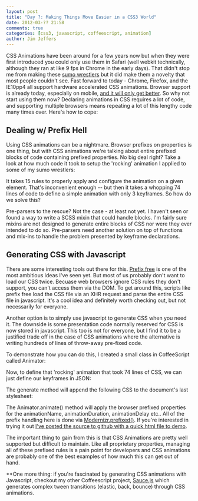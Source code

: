 ```yaml
---
layout: post
title: "Day ?: Making Things Move Easier in a CSS3 World"
date: 2012-03-?? 21:58
comments: true
categories: [css3, javascript, coffeescript, animation]
author: Jim Jeffers
---
```


CSS Animations have been around for a few years now but when they were first introduced you could only use them in Safari (well webkit technically, although they ran at like 9 fps in Chrome in the early days). That didn't stop me from making these [sumo wrestlers](http://sumocreations.com) but it did make them a novelty that most people couldn't see. Fast forward to today - Chrome, Firefox, and the IE10pp4 all support hardware accelerated CSS animations. Browser support is already today, especially on mobile, [and it will only get better](http://caniuse.com/#feat=css-animation). So why not start using them now? Declaring animations in CSS requires a lot of code, and supporting multiple browsers means repeating a lot of this lengthy code many times over. Here's how to cope:

## Dealing w/ Prefix Hell

Using CSS animations can be a nightmare. Browser prefixes on properties is one thing, but with CSS animations we're talking about entire prefixed blocks of code containing prefixed properties. No big deal right? Take a look at how much code it took to setup the 'rocking' animation I applied to some of my sumo wrestlers:

<script src="https://gist.github.com/1883460.js?file=sumo_balancing.css"></script>

It takes 15 rules to properly apply and configure the animation on a given element. That's inconvenient enough -- but then it takes a whopping 74 lines of code to define a simple animation with only 3 keyframes. So how do we solve this?

Pre-parsers to the rescue? Not the case - at least not yet. I haven't seen or found a way to write a SCSS mixin that could handle blocks. I'm fairly sure mixins are not designed to generate entire blocks of CSS nor were they ever intended to do so. Pre-parsers need another solution on top of functions and mix-ins to handle the problem presented by keyframe declarations.

## Generating CSS with Javascript

There are some interesting tools out there for this. [Prefix free](http://leaverou.github.com/prefixfree/) is one of the most ambitious ideas I've seen yet. But most of us probably don't want to load our CSS twice. Becuase web browsers ignore CSS rules they don't support, you can't access them via the DOM. To get around this, scripts like prefix free load the CSS file via an XHR request and parse the entire CSS file in javascript. It's a cool idea and definitely worth checking out, but not necessarily for everyone.

Another option is to simply use javascript to generate CSS when you need it. The downside is some presentation code normally reserved for CSS is now stored in javascript. This too is not for everyone, but I find it to be a justified trade off in the case of CSS animations where the alternative is writing hundreds of lines of throw-away pre-fixed code.

To demonstrate how you can do this, I created a small class in CoffeeScript called Animator:

<script src="https://gist.github.com/1883460.js?file=animator.coffee"></script>

Now, to define that 'rocking' animation that took 74 lines of CSS, we can just define our keyframes in JSON:

<script src="https://gist.github.com/1883460.js?file=ready.coffee"></script>

The generate method will append the following CSS to the document's last stylesheet:

<script src="https://gist.github.com/1883460.js?file=generated_animation.css"></script>

The Animator.animate() method will apply the browser prefixed properties for the animationName, animationDuration, animationDelay etc.. All of the prefix handling here is done via [Modernizr.prefixed()](http://www.modernizr.com/docs/#prefixed). If you're interested in trying it out [I've posted the source to github with a quick html file to demo](https://github.com/jimjeffers/Animator.js).

The important thing to gain from this is that CSS Animations are  pretty well supported but difficult to maintain. Like all proprietary properties, managing all of these prefixed rules is a pain point for developers and CSS animations are probably one of the best examples of how much this can get out of hand.

**One more thing: if you're fascinated by generating CSS animations with Javascript, checkout my other Coffeescript project, [Sauce.js](https://github.com/jimjeffers/Sauce) which generates complex tween transitions (elastic, back, bounce) through CSS animations.